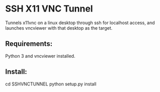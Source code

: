 # SSH X11 VNC Tunnel

Tunnels x11vnc on a linux desktop through ssh for localhost access, and launches vncviewer with that desktop as the target.

## Requirements:

Python 3 and vncviewer installed.

## Install:

cd SSHVNCTUNNEL
python setup.py install
